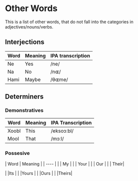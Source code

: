 # Other Words
This is a list of other words, that do not fall into
the categories in adjectives/nouns/verbs.

## Interjections

| Word | Meaning | IPA transcription |
| ---- | ------- | ----------------- |
| Ne   | Yes     | /ne/              |
| Na   | No      | /nɶ/              |
| Hami | Maybe   | /θɶme/            |

## Determiners

### Demonstratives
| Word | Meaning | IPA Transcription |
| ---- | ------- | ----------------- |
| Xoobl|  This   |  /eksoɔːbl/       |
| Mool |  That   |  /mɔːl/           |

### Possesive
| Word | Meaning |
| ---- |
|      | My   |
|      | Your |
|      | Our  |
|      | Their|
<!-- plural i think ? -->
|      |Its   |
|      |Yours |
|      |Ours  |
|      |Theirs|
